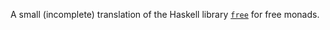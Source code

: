 A small (incomplete) translation of the Haskell library [`free`](https://hackage.haskell.org/package/free-5.1.9) for free monads.